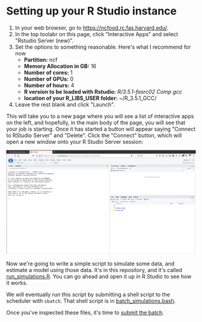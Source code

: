 # Setting up your R Studio instance

1. In your web browser, go to https://ncfood.rc.fas.harvard.edu/.
2. In the top toolabr on this page, click "Interactive Apps" and select "Rstudio Server (new)".
3. Set the options to something reasonable. Here's what I recommend for now
    - **Partition:** ncf
    - **Memory Allocation in GB:** 16
    - **Number of cores:** 1
    - **Number of GPUs:** 0
    - **Number of hours:** 4
    - **R version to be loaded with Rstudio:** _R/3.5.1-fasrc02 Comp gcc_
    - **location of your R_LIBS_USER folder:** ~/R_3.5.1_GCC/
4. Leave the rest blank and click "Launch".

This will take you to a new page where you will see a list of interactive apps on the left, and hopefully, in the main body of the page, you will see that your job is starting. Once it has started a button will appear saying "Connect to RStudio Server" and "Delete". Click the "Connect" button, which will open a new window onto your R Studio Server session:

![](img/rstudio.png)

Now we're going to write a simple script to simulate some data, and estimate a model using those data. It's in this repository, and it's called [run_simulations.R](run_simulations.R). You can go ahead and open it up in R Studio to see how it works.

We will eventually run this script by submitting a shell script to the scheduler with `sbatch`. That shell script is in [batch_simulations.bash](batch_simulations.bash).

Once you've inspected these files, it's time to [submit the batch](README.sbatch.md).
